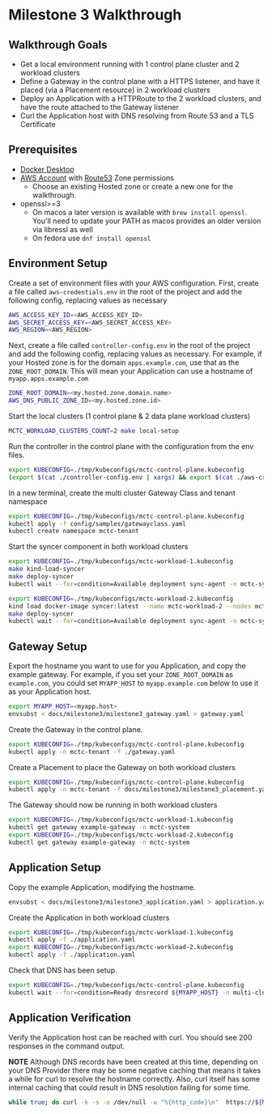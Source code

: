 # Milestone 3 Walkthrough

## Walkthrough Goals

* Get a local environment running with 1 control plane cluster and 2 workload clusters
* Define a Gateway in the control plane with a HTTPS listener, and have it placed (via a Placement resource) in 2 workload clusters
* Deploy an Application with a HTTPRoute to the 2 workload clusters, and have the route attached to the Gateway listener
* Curl the Application host with DNS resolving from Route 53 and a TLS Certificate

## Prerequisites

* [Docker Desktop](https://www.docker.com/products/docker-desktop/)
* [AWS Account](https://aws.amazon.com/) with [Route53](https://docs.aws.amazon.com/Route53/latest/DeveloperGuide/Welcome.html) Zone permissions
    * Choose an existing Hosted zone or create a new one for the walkthrough.
* openssl>=3
    * On macos a later version is available with `brew install openssl`. You'll need to update your PATH as macos provides an older version via libressl as well
    * On fedora use `dnf install openssl`

## Environment Setup

Create a set of environment files with your AWS configuration.
First, create a file called `aws-credentials.env` in the root of the project and add the following config, replacing values as necessary

```bash
AWS_ACCESS_KEY_ID=<AWS_ACCESS_KEY_ID>
AWS_SECRET_ACCESS_KEY=<AWS_SECRET_ACCESS_KEY>
AWS_REGION=<AWS_REGION>
```

Next, create a file called `controller-config.env` in the root of the project and add the following config, replacing values as necessary. For example, if your Hosted zone is for the domain `apps.example.com`, use that as the `ZONE_ROOT_DOMAIN`. This will mean your Application can use a hostname of `myapp.apps.example.com`

```bash
ZONE_ROOT_DOMAIN=<my.hosted.zone.domain.name>
AWS_DNS_PUBLIC_ZONE_ID=<my.hosted.zone.id>
```

Start the local clusters (1 control plane & 2 data plane workload clusters)

```bash
MCTC_WORKLOAD_CLUSTERS_COUNT=2 make local-setup
```

Run the controller in the control plane with the configuration from the env files.

```bash
export KUBECONFIG=./tmp/kubeconfigs/mctc-control-plane.kubeconfig
(export $(cat ./controller-config.env | xargs) && export $(cat ./aws-credentials.env | xargs) && make build-controller install run-controller)
```

In a new terminal, create the multi cluster Gateway Class and tenant namespace

```bash
export KUBECONFIG=./tmp/kubeconfigs/mctc-control-plane.kubeconfig
kubectl apply -f config/samples/gatewayclass.yaml
kubectl create namespace mctc-tenant
```

Start the syncer component in both workload clusters

```bash
export KUBECONFIG=./tmp/kubeconfigs/mctc-workload-1.kubeconfig
make kind-load-syncer
make deploy-syncer
kubectl wait --for=condition=Available deployment sync-agent -n mctc-system

export KUBECONFIG=./tmp/kubeconfigs/mctc-workload-2.kubeconfig
kind load docker-image syncer:latest --name mctc-workload-2 --nodes mctc-workload-2-control-plane
make deploy-syncer
kubectl wait --for=condition=Available deployment sync-agent -n mctc-system
```

## Gateway Setup

Export the hostname you want to use for you Application, and copy the example gateway.
For example, if you set your `ZONE_ROOT_DOMAIN` as `example.com`, you could set `MYAPP_HOST` to `myapp.example.com` below to use it as your Application host.

```bash
export MYAPP_HOST=<myapp.host>
envsubst < docs/milestone3/milestone3_gateway.yaml > gateway.yaml
```

Create the Gateway in the control plane.

```bash
export KUBECONFIG=./tmp/kubeconfigs/mctc-control-plane.kubeconfig
kubectl apply -n mctc-tenant -f ./gateway.yaml
```

Create a Placement to place the Gateway on both workload clusters

```bash
export KUBECONFIG=./tmp/kubeconfigs/mctc-control-plane.kubeconfig
kubectl apply -n mctc-tenant -f docs/milestone3/milestone3_placement.yaml
```

The Gateway should now be running in both workload clusters

```bash
export KUBECONFIG=./tmp/kubeconfigs/mctc-workload-1.kubeconfig
kubectl get gateway example-gateway -n mctc-system
export KUBECONFIG=./tmp/kubeconfigs/mctc-workload-2.kubeconfig
kubectl get gateway example-gateway -n mctc-system
```

## Application Setup

Copy the example Application, modifying the hostname.

```bash
envsubst < docs/milestone3/milestone3_application.yaml > application.yaml
```

Create the Application in both workload clusters

```bash
export KUBECONFIG=./tmp/kubeconfigs/mctc-workload-1.kubeconfig
kubectl apply -f ./application.yaml
export KUBECONFIG=./tmp/kubeconfigs/mctc-workload-2.kubeconfig
kubectl apply -f ./application.yaml
```

Check that DNS has been setup.

```bash
export KUBECONFIG=./tmp/kubeconfigs/mctc-control-plane.kubeconfig
kubectl wait --for=condition=Ready dnsrecord ${MYAPP_HOST} -n multi-cluster-traffic-controller-system
```

## Application Verification

Verify the Application host can be reached with curl. You should see 200 responses in the command output.

**NOTE** Although DNS records have been created at this time, depending on your DNS Provider there may be some negative caching that means it takes a while for curl to resolve the hostname correctly. Also, curl itself has some internal caching that could result in DNS resolution failing for some time.

```bash
while true; do curl -k -s -o /dev/null -w "%{http_code}\n"  https://${MYAPP_HOST} && sleep 2; done
```
